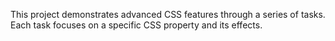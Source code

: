 This project demonstrates advanced CSS features through a series of tasks. Each task focuses on a specific CSS property and its effects.

